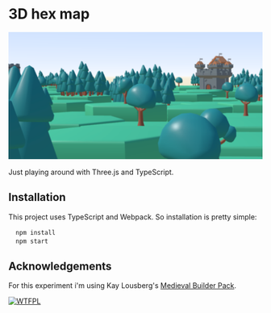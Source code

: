 # 3D hex map

![An experiment with hex maps and webgl](./docs/screenshot.png)


Just playing around with Three.js and TypeScript.

## Installation

This project uses TypeScript and Webpack. So installation is pretty simple:

```bash
  npm install
  npm start
```

## Acknowledgements

For this experiment i'm using Kay Lousberg's [Medieval Builder Pack](kaylousberg.com). 


[![WTFPL](http://www.wtfpl.net/wp-content/uploads/2012/12/wtfpl-badge-4.png)](http://www.wtfpl.net/)
